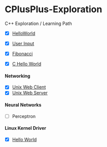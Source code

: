 # CPlusPlus-Exploration
C++ Exploration / Learning Path

- [x] [HelloWorld](HelloWorld)
- [x] [User Input](Input)
- [x] [Fibonacci](Fibonacci)
- [x] [C Hello World](c-HelloWorld)


#### Networking

- [x] [Unix Web Client](UnixWebClient)
- [x] [Unix Web Server](UnixWebServer)

#### Neural Networks
- [ ] Perceptron

#### Linux Kernel Driver
- [x] [Hello World](LinuxKernelModuleHelloWorld)
